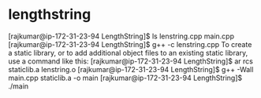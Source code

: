 # lengthstring
[rajkumar@ip-172-31-23-94 LengthString]$ ls
lenstring.cpp main.cpp 
[rajkumar@ip-172-31-23-94 LengthString]$ g++ -c lenstring.cpp
To create a static library, or to add additional object files to an existing static library, use a command like this:
[rajkumar@ip-172-31-23-94 LengthString]$ ar rcs staticlib.a lenstring.o
[rajkumar@ip-172-31-23-94 LengthString]$ g++ -Wall main.cpp staticlib.a -o main
[rajkumar@ip-172-31-23-94 LengthString]$ ./main
